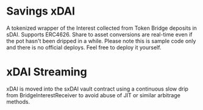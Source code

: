 # Savings xDAI

A tokenized wrapper of the Interest collected from Token Bridge deposits in sDAI. Supports ERC4626. Share to asset conversions are real-time even if the pot hasn't been dripped in a while. Please note this is sample code only and there is no official deploys. Feel free to deploy it yourself.

# xDAI Streaming
xDAI is moved into the sxDAI vault contract using a continuous slow drip from BridgeInterestReceiver to avoid abuse of JIT or similar arbitrage methods.
